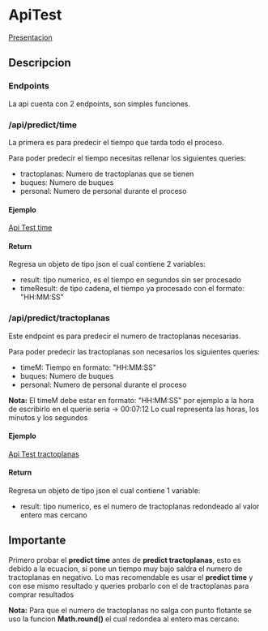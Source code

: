 # ApiTest

[Presentacion](https://drive.google.com/file/d/1KOw4Js5kAUCO_40uv57MPc6b1SUrTco4/view)

## Descripcion
### Endpoints
La api cuenta con 2 endpoints, son simples funciones.
### /api/predict/time
La primera es para predecir el tiempo que tarda todo el proceso.

Para poder predecir el tiempo necesitas rellenar los siguientes queries:
* tractoplanas: Numero de tractoplanas que se tienen
* buques: Numero de buques
* personal: Numero de personal durante el proceso

#### Ejemplo
[Api Test time](http://testerapi-env.7hgja2c7md.us-west-2.elasticbeanstalk.com/api/predict/time?tractoplanas=5&buques=3&personal=10)

#### Return
Regresa un objeto de tipo json el cual contiene 2 variables:
* result: tipo numerico, es el tiempo en segundos sin ser procesado
* timeResult: de tipo cadena, el tiempo ya procesado con el formato: "HH:MM:SS"

### /api/predict/tractoplanas
Este endpoint es para predecir el numero de tractoplanas necesarias.

Para poder predecir las tractoplanas son necesarios los siguientes queries:
* timeM: Tiempo en formato: "HH:MM:SS"
* buques: Numero de buques
* personal: Numero de personal durante el proceso

**Nota:** El timeM debe estar en formato: "HH:MM:SS" por ejemplo a la hora de escribirlo en el querie seria -> 00:07:12 Lo cual representa las horas, los minutos y los segundos

#### Ejemplo
[Api Test tractoplanas](http://testerapi-env.7hgja2c7md.us-west-2.elasticbeanstalk.com/api/predict/tractoplanas?timeM=00:07:41&buques=3&personal=10)

#### Return
Regresa un objeto de tipo json el cual contiene 1 variable:
* result: tipo numerico, es el numero de tractoplanas redondeado al valor entero mas cercano

## Importante
Primero probar el **predict time** antes de **predict tractoplanas**, esto es debido a la ecuacion, si pone un tiempo muy bajo saldra el numero de tractoplanas en negativo. Lo mas recomendable es usar el **predict time** y con ese mismo resultado y queries probarlo con el de tractoplanas para comprar resultados

**Nota:** Para que el numero de tractoplanas no salga con punto flotante se uso la funcion **Math.round()** el cual redondea al entero mas cercano.
